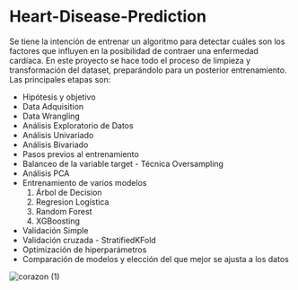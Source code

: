 ﻿# Heart-Disease-Prediction
Se tiene la intención de entrenar un algoritmo para detectar cuáles son los factores que influyen en la posibilidad de contraer una enfermedad cardíaca. En este proyecto se hace todo el proceso de limpieza y transformación del dataset, preparándolo para un posterior entrenamiento. Las principales etapas son:

- Hipótesis y objetivo
- Data Adquisition
- Data Wrangling
- Análisis Exploratorio de Datos
- Análisis Univariado
- Análisis Bivariado
- Pasos previos al entrenamiento
- Balanceo de la variable target - Técnica Oversampling
- Análisis PCA
- Entrenamiento de varios modelos
  1. Árbol de Decision
  2. Regresion Logística
  3. Random Forest
  4. XGBoosting
- Validación Simple
- Validación cruzada - StratifiedKFold
- Optimización de hiperparámetros
- Comparación de modelos y elección del que mejor se ajusta a los datos

![corazon (1)](https://github.com/valemicolgarcia/Heart-Disease-Prediction/assets/122756188/4882b4f1-4d97-4f40-b9a9-218c536b3a9d)
